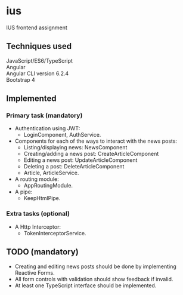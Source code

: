 # ius
IUS frontend assignment

## Techniques used
JavaScript/ES6/TypeScript  
Angular  
Angular CLI version 6.2.4  
Bootstrap 4

## Implemented
### Primary task (mandatory)
* Authentication using JWT:
    * LoginComponent, AuthService.
* Components for each of the ways to interact with the news posts:
    * Listing/displaying news: NewsComponent
    * Creating/adding a news post: CreateArticleComponent
    * Editing a news post: UpdateArticleComponent
    * Deleting a post: DeleteArticleComponent
    * Article, ArticleService.
* A routing module:
    * AppRoutingModule.
* A pipe:
    * KeepHtmlPipe.

### Extra tasks (optional)
* A Http Interceptor:
    * TokenInterceptorService.

## TODO (mandatory)
* Creating and editing news posts should be done by implementing Reactive Forms.
* All form controls with validation should show feedback if invalid.
* At least one TypeScript interface should be implemented.
